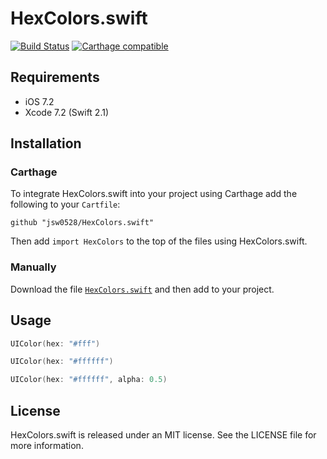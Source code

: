 # HexColors.swift

[![Build Status](https://travis-ci.org/jsw0528/HexColors.swift.svg?branch=master)](https://travis-ci.org/jsw0528/HexColors.swift)
[![Carthage compatible](https://img.shields.io/badge/Carthage-compatible-4BC51D.svg?style=flat)](https://github.com/Carthage/Carthage)

## Requirements

- iOS 7.2
- Xcode 7.2 (Swift 2.1)

## Installation

### Carthage

To integrate HexColors.swift into your project using Carthage add the following to your `Cartfile`:

```
github "jsw0528/HexColors.swift"
```

Then add `import HexColors` to the top of the files using HexColors.swift.

### Manually

Download the file [`HexColors.swift`](HexColors/HexColors.swift) and then add to your project.

## Usage

```swift
UIColor(hex: "#fff")

UIColor(hex: "#ffffff")

UIColor(hex: "#ffffff", alpha: 0.5)
```

## License

HexColors.swift is released under an MIT license. See the LICENSE file for more information.
